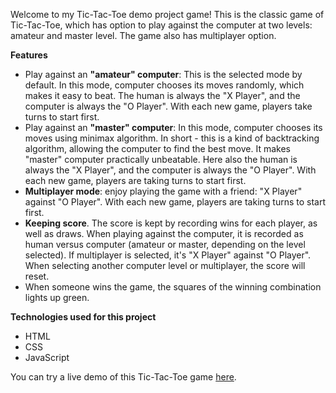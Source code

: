 Welcome to my Tic-Tac-Toe demo project game! This is the classic game of Tic-Tac-Toe, which has option to play against the computer at two levels: amateur and master level. The game also has multiplayer option.

**Features**

* Play against an **"amateur" computer**: This is the selected mode by default. In this mode, computer chooses its moves randomly, which makes it easy to beat. The human is always the "X Player", and the computer is always the "O Player". With each new game, players take turns to start first.
* Play against an **"master" computer**: In this mode, computer chooses its moves using minimax algorithm. In short - this is a kind of backtracking algorithm, allowing the computer to find the best move. It makes "master" computer practically unbeatable. Here also the human is always the "X Player", and the computer is always the "O Player". With each new game, players are taking turns to start first.
* **Multiplayer mode**: enjoy playing the game with a friend: "X Player" against "O Player". With each new game, players are taking turns to start first.
* **Keeping score**. The score is kept by recording wins for each player, as well as draws. When playing against the computer, it is recorded as human versus computer (amateur or master, depending on the level selected). If multiplayer is selected, it's "X Player" against "O Player". When selecting another computer level or multiplayer, the score will reset.
* When someone wins the game, the squares of the winning combination lights up green.

**Technologies used for this project**
* HTML
* CSS
* JavaScript

You can try a live demo of this Tic-Tac-Toe game [here](https://todorbonev.github.io/Tic-tac-toe).
